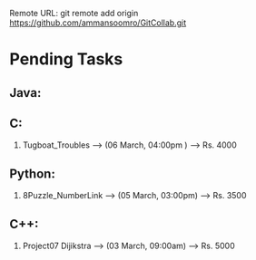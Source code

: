 Remote URL: git remote add origin https://github.com/ammansoomro/GitCollab.git

# Pending Tasks

## Java:


## C:
1. Tugboat_Troubles --> (06 March, 04:00pm ) --> Rs. 4000 

## Python:
1. 8Puzzle_NumberLink --> (05 March, 03:00pm) --> Rs. 3500 

## C++:
1. Project07 Dijikstra --> (03 March, 09:00am) --> Rs. 5000

